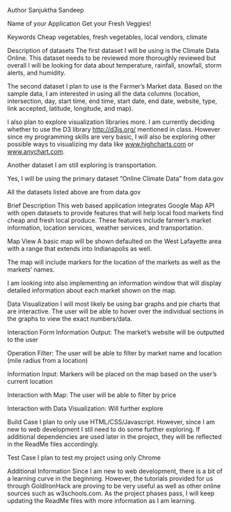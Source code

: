 Author
Sanjuktha Sandeep

Name of your Application
Get your Fresh Veggies!

Keywords
Cheap vegetables, fresh vegetables, local vendors, climate
 
Description of datasets
The first dataset I will be using is the Climate Data Online. This dataset needs to be reviewed more thoroughly reviewed but overall I will be looking for data about temperature, rainfall, snowfall, storm alerts, and humidity. 

The second dataset I plan to use is the Farmer’s Market data. Based on the sample data, I am interested in using all the data columns (location, intersection, day, start time, end time, start date, end date, website, type, link accepted, latitude, longitude, and map).

I also plan to explore visualization libraries more. I am currently deciding whether to use the D3 library http://d3js.org/ mentioned in class. However since my programming skills are very basic, I will also be exploring other possible ways to visualizing my data like www.highcharts.com or www.anychart.com.

Another dataset I am still exploring is transportation.  

Yes, I will be using the primary dataset “Online Climate Data” from data.gov

All the datasets listed above are from data.gov

Brief Description
This web based application integrates Google Map API with open datasets to provide features that will help local food markets find cheap and fresh local produce. These features include farmer’s market information, location services, weather services, and transportation. 

Map View
A basic map will be shown defaulted on the West Lafayette area with a range that extends into Indianapolis as well. 

The map will include markers for the location of the markets as well as the markets’ names.

I am looking into also implementing an information window that will display detailed information about each market shown on the map. 


Data Visualization
I will most likely be using bar graphs and pie charts that are interactive. The user will be able to hover over the individual sections in the graphs to view the exact numbers/data.

Interaction Form
Information Output: The market’s website will be outputted to the user

Operation Filter: The user will be able to filter by market name and location (mile radius from a location)

Information Input: Markers will be placed on the map based on the user’s current location

Interaction with Map: The user will be able to filter by price

Interaction with Data Visualization: Will further explore

Build Case
I plan to only use HTML/CSS/Javascript. However, since I am new to web development I stil need to do some further exploring. If additional dependencies are used later in the project, they will be reflected in the ReadMe files accordingly. 

Test Case
I plan to test my project using only Chrome

Additional Information
Since I am new to web development, there is a bit of a learning curve in the beginning. However, the tutorials provided for us through GoldIronHack are proving to be very useful as well as other online sources such as w3schools.com. As the project phases pass, I will keep updating the ReadMe files with more information as I am learning. 
